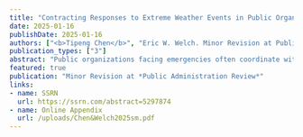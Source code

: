 ```yaml
---
title: "Contracting Responses to Extreme Weather Events in Public Organizations"
date: 2025-01-16
publishDate: 2025-01-16
authors: ["<b>Tipeng Chen</b>", "Eric W. Welch. Minor Revision at Public Administration Review"]
publication_types: ["3"]
abstract: "Public organizations facing emergencies often coordinate with other local public and non-profit organizations for assistance and response. Yet we know little about the contractual relationships public organizations build with external organizations for emergency responses. Drawing from organizational theories, we explore three organizational factors behind public organization decisions to contract for responses to extreme weather events. Results from agency-level analysis using merged data from three national data sources show that higher levels of managerial uncertainty about extreme weather events are associated with lower contracting for immediate emergency responses, and very high levels of uncertainty are positively associated with contracting for long-term emergency planning. Additionally, greater reliance on contracting for daily services and receipt of dedicated financial resources for extreme weather events are associated with increased contracting for long-term planning. We connect our findings with the contracting and emergency management literatures and discuss limitations and practical implications."
featured: true
publication: "Minor Revision at *Public Administration Review*"
links: 
- name: SSRN
  url: https://ssrn.com/abstract=5297874 
- name: Online Appendix
  url: /uploads/Chen&Welch2025sm.pdf
---
```


